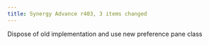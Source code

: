```yaml
---
title: Synergy Advance r403, 3 items changed
---
```


Dispose of old implementation and use new preference pane class
